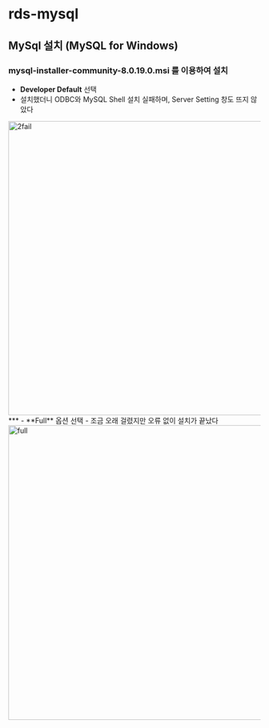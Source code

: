 # rds-mysql
## MySql 설치 (MySQL for Windows)
### mysql-installer-community-8.0.19.0.msi 를 이용하여 설치
- **Developer Default** 선택
- 설치했더니 ODBC와 MySQL Shell 설치 실패하며, Server Setting 창도 뜨지 않았다
<img width="587" alt="2fail" src="https://user-images.githubusercontent.com/56008955/73589753-fda46900-451d-11ea-8eae-7cc6b40b26c3.png">
***
- **Full** 옵션 선택
- 조금 오래 걸렸지만 오류 없이 설치가 끝났다
<img width="588" alt="full" src="https://user-images.githubusercontent.com/56008955/73589755-0006c300-451e-11ea-8e08-947d38b38504.png">
